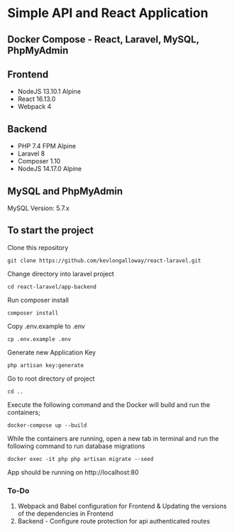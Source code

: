 # Simple API and React Application
## Docker Compose - React, Laravel, MySQL, PhpMyAdmin

## Frontend
- NodeJS 13.10.1 Alpine
- React 16.13.0
- Webpack 4

## Backend
- PHP 7.4 FPM Alpine
- Laravel 8
- Composer 1.10
- NodeJS 14.17.0 Alpine

## MySQL and PhpMyAdmin

MySQL Version: 5.7.x

## To start the project

Clone this repository
```
git clone https://github.com/kevlongalloway/react-laravel.git
```

Change directory into laravel project
```
cd react-laravel/app-backend
```

Run composer install
```
composer install
```

Copy .env.example to .env
```
cp .env.example .env
```

Generate new Application Key
```
php artisan key:generate
```

Go to root directory of project
```
cd ..
```

Execute the following command and the Docker will build and run the containers;

```
docker-compose up --build
```

While the containers are running, open a new tab in terminal and run the following command to run database migrations
```
docker exec -it php php artisan migrate --seed
```

App should be running on http://localhost:80

### To-Do

1. Webpack and Babel configuration for Frontend & Updating the versions of the dependencies in Frontend
2. Backend - Configure route protection for api authenticated routes